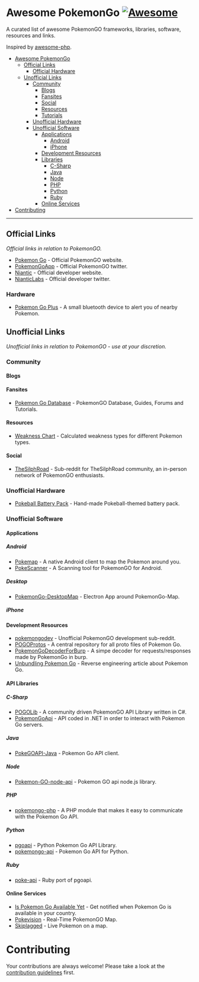 # Awesome PokemonGo [![Awesome](https://cdn.rawgit.com/sindresorhus/awesome/d7305f38d29fed78fa85652e3a63e154dd8e8829/media/badge.svg)](https://github.com/sindresorhus/awesome)

A curated list of awesome PokemonGO frameworks, libraries, software, resources and links.

Inspired by [awesome-php](https://github.com/ziadoz/awesome-php).

- [Awesome PokemonGo](#awesome-pokemongo)
    - [Official Links](#official-links)
      - [Official Hardware](#official-hardware)
    - [Unofficial Links](#unofficial-links)
      - [Community](#community)
        - [Blogs](#blogs)
        - [Fansites](#fansites)
        - [Social](#social)
        - [Resources](#resources)
        - [Tutorials](#tutorials)
      - [Unofficial Hardware](#unofficial-hardware)
      - [Unofficial Software](#unofficial-software)
        - [Applications](#applicatons)
          - [Android](#android)
          - [iPhone](#iphone)
        - [Development Resources](#development-resources)
        - [Libraries](#libraries)
          - [C-Sharp](#c-sharp)
          - [Java](#java)
          - [Node](#node)
          - [PHP](#php)
          - [Python](#python)
          - [Ruby](#ruby)
        - [Online Services](#online-services)
- [Contributing](#contributing)

- - -

## Official Links

*Official links in relation to PokemonGO.*

* [Pokemon Go](http://www.pokemongo.com/) - Official PokemonGO website.
* [PokemonGoApp](https://twitter.com/PokemonGoApp) - Official PokemonGO twitter.
* [Niantic](https://nianticlabs.com/) - Official developer website.
* [NianticLabs](https://twitter.com/NianticLabs) - Official developer twitter.

### Hardware

* [Pokemon Go Plus](http://www.pokemongo.com/pokemon-go-plus/) - A small bluetooth device to alert you of nearby Pokemon.


## Unofficial Links

*Unofficial links in relation to PokemonGO - use at your discretion.*

### Community

#### Blogs

#### Fansites

* [Pokemon Go Database](http://pokemongo.gamepress.gg/) - PokemonGO Database, Guides, Forums and Tutorials.

#### Resources

* [Weakness Chart](https://i.redd.it/oy7lrixl8r9x.png) - Calculated weakness types for different Pokemon types.

#### Social

* [TheSilphRoad](https://www.reddit.com/r/TheSilphRoad) - Sub-reddit for TheSilphRoad community, an in-person network of PokemonGO enthusiasts.

### Unofficial Hardware

* [Pokeball Battery Pack](https://www.etsy.com/listing/466681155/hand-made-pokeball-themed-battery-pack) - Hand-made Pokeball-themed battery pack.

### Unofficial Software

#### Applications

##### Android

* [Pokemap](https://github.com/BrianEstrada/PokeScanner) - A native Android client to map the Pokemon around you.
* [PokeScanner](https://github.com/omkarmoghe/Pokemap) - A Scanning tool for PokemonGO for Android.

##### Desktop

* [PokemonGo-DesktopMap](https://github.com/omkarmoghe/Pokemap) - Electron App around PokemonGo-Map.

##### iPhone

#### Development Resources

* [pokemongodev](https://www.reddit.com/r/pokemongodev) - Unofficial PokemonGO development sub-reddit.
* [POGOProtos](https://github.com/AeonLucid/POGOProtos) - A central repository for all proto files of Pokemon Go.
* [PokemonGoDecoderForBurp](https://github.com/pokeolaf/PokemonGoDecoderForBurp) - A simpe decoder for requests/responses made by PokemonGo in burp.
* [Unbundling Pokemon Go](https://applidium.com/en/news/unbundling_pokemon_go/) - Reverse engineering article about Pokemon Go.

#### API Libraries

##### C-Sharp

* [POGOLib](https://github.com/AeonLucid/POGOLib) - A community driven PokemonGO API Library written in C#.
* [PokemonGoApi](https://github.com/ernilos/PokemonGoApi) - API coded in .NET in order to interact with Pokemon Go servers.

##### Java

* [PokeGOAPI-Java](https://github.com/Grover-c13/PokeGOAPI-Java) - Pokemon Go API client.

##### Node

* [Pokemon-GO-node-api](https://github.com/Armax/Pokemon-GO-node-api) - Pokemon GO api node.js library.

##### PHP

* [pokemongo-php](https://github.com/skiplagged/pokemongo-php) - A PHP module that makes it easy to communicate with the Pokemon Go API.

##### Python

* [pgoapi](https://github.com/tejado/pgoapi) - Python Pokemon Go API Library.
* [pokemongo-api](https://github.com/rubenvereecken/pokemongo-api) - Pokemon Go API for Python.

##### Ruby

* [poke-api](https://github.com/nabeelamjad/poke-api) - Ruby port of pgoapi.

#### Online Services

* [Is Pokemon Go Available Yet](https://www.ispokemongoavailableyet.com) - Get notified when Pokemon Go is available in your country.
* [Pokevision](https://pokevision.com/) - Real-Time PokemonGO Map.
* [Skiplagged](https://skiplagged.com/pokemon) - Live Pokemon on a map.


# Contributing

Your contributions are always welcome! Please take a look at the [contribution guidelines](https://github.com/keyphact/awesome-pokemongo/blob/master/CONTRIBUTING.md) first.
